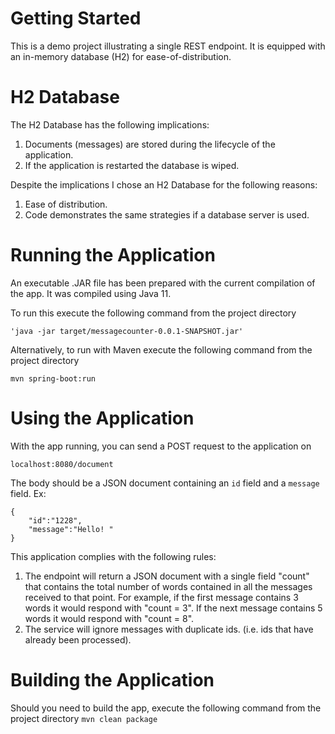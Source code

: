 # Getting Started
This is a demo project illustrating a single REST endpoint.
It is equipped with an in-memory database (H2) for ease-of-distribution.

# H2 Database
The H2 Database has the following implications:
1. Documents (messages) are stored during the lifecycle of the application.
2. If the application is restarted the database is wiped.

Despite the implications I chose an H2 Database for the following reasons:
1. Ease of distribution.
2. Code demonstrates the same strategies if a database server is used.

# Running the Application
An executable .JAR file has been prepared with the current compilation of the app. It was compiled using Java 11.

To run this execute the following command from the project directory

`'java -jar target/messagecounter-0.0.1-SNAPSHOT.jar'`

Alternatively, to run with Maven execute the following command from the project directory

`mvn spring-boot:run`

# Using the Application
With the app running, you can send a POST request to the application on

`localhost:8080/document`

The body should be a JSON document containing an `id` field and a `message` field. Ex:
```
{
	"id":"1228",
	"message":"Hello! "
}
```

This application complies with the following rules:
1. The endpoint will return a JSON document with a single field "count" that contains the total number of words contained in all the messages received to that point. For example, if the first message contains 3 words it would respond with "count = 3". If the next message contains 5 words it would respond with "count = 8".
2. The service will ignore messages with duplicate ids. (i.e. ids that have already been processed).

# Building the Application
Should you need to build the app, execute the following command from the project directory
`mvn clean package`